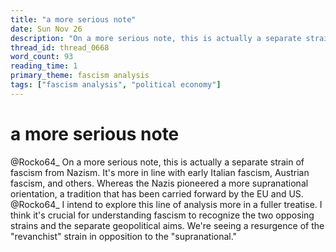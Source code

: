 ```yaml
---
title: "a more serious note"
date: Sun Nov 26
description: "On a more serious note, this is actually a separate strain of fascism from Nazism. It's more in line with early Italian fascism, Austrian fascism, and others."
thread_id: thread_0668
word_count: 93
reading_time: 1
primary_theme: fascism analysis
tags: ["fascism analysis", "political economy"]
---
```


# a more serious note

@Rocko64_ On a more serious note, this is actually a separate strain of fascism from Nazism. It's more in line with early Italian fascism, Austrian fascism, and others. Whereas the Nazis pioneered a more supranational orientation, a tradition that has been carried forward by the EU and US. @Rocko64_ I intend to explore this line of analysis more in a fuller treatise. I think it's crucial for understanding fascism to recognize the two opposing strains and the separate geopolitical aims. We're seeing a resurgence of the "revanchist" strain in opposition to the "supranational."